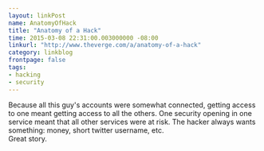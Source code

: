 ```yaml
---
layout: linkPost
name: AnatomyOfHack
title: "Anatomy of a Hack"
time: 2015-03-08 22:31:00.003000000 -08:00
linkurl: "http://www.theverge.com/a/anatomy-of-a-hack"
category: linkblog
frontpage: false
tags:
- hacking
- security
---
```


<p>
Because all this guy's accounts were somewhat connected, getting access to one meant getting access to all the others. One security opening in one service meant that all other services were at risk. The hacker always wants something: money, short twitter username, etc.<br/>
Great story.
</p>
